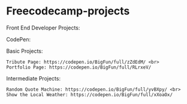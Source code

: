 # Freecodecamp-projects

Front End Developer Projects:

CodePen:

  Basic Projects:
  
    Tribute Page: https://codepen.io/BigFun/full/zZdEdM/ <br>
    Portfolio Page: https://codepen.io/BigFun/full/RLrxeV/
  
  
  Intermediate Projects:
  
    Random Quote Machine: https://codepen.io/BigFun/full/yvBXpy/ <br>
    Show the Local Weather: https://codepen.io/BigFun/full/xXoaOx/
    
